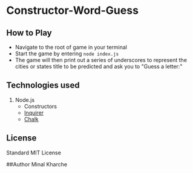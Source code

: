 # Constructor-Word-Guess

## How to Play
* Navigate to the root of game in your terminal
* Start the game by entering `node index.js`
* The game will then print out a series of underscores to represent the cities or states title to be predicted and ask you to "Guess a letter:" 

## Technologies used
1. Node.js
    * Constructors
    * [Inquirer](https://www.npmjs.com/package/inquirer)
    * [Chalk](https://www.npmjs.com/package/chalk)

## License
Standard MIT License

##Author
Minal Kharche